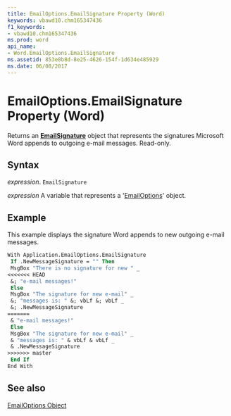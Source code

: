 ```yaml
---
title: EmailOptions.EmailSignature Property (Word)
keywords: vbawd10.chm165347436
f1_keywords:
- vbawd10.chm165347436
ms.prod: word
api_name:
- Word.EmailOptions.EmailSignature
ms.assetid: 853e0b8d-8e25-4626-154f-1d634e485929
ms.date: 06/08/2017
---
```



# EmailOptions.EmailSignature Property (Word)

Returns an  **[EmailSignature](Word.EmailSignature.md)** object that represents the signatures Microsoft Word appends to outgoing e-mail messages. Read-only.


## Syntax

 _expression_. `EmailSignature`

 _expression_ A variable that represents a '[EmailOptions](Word.EmailOptions.md)' object.


## Example

This example displays the signature Word appends to new outgoing e-mail messages.


```vb
With Application.EmailOptions.EmailSignature 
 If .NewMessageSignature = "" Then 
 MsgBox "There is no signature for new " _ 
<<<<<<< HEAD
 &; "e-mail messages!" 
 Else 
 MsgBox "The signature for new e-mail" _ 
 &; "messages is: " &; vbLf &; vbLf _ 
 &; .NewMessageSignature 
=======
 & "e-mail messages!" 
 Else 
 MsgBox "The signature for new e-mail" _ 
 & "messages is: " & vbLf & vbLf _ 
 & .NewMessageSignature 
>>>>>>> master
 End If 
End With
```


## See also


[EmailOptions Object](Word.EmailOptions.md)

